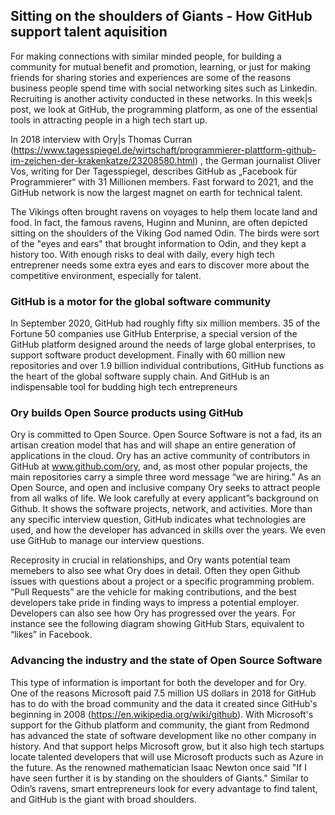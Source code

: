 ## Sitting on the shoulders of Giants - How GitHub support talent aquisition 

For making connections with similar minded people, for building a community for mutual benefit and promotion, learning, or just for making friends for sharing stories and experiences are some of the reasons business people spend time with social networking sites such as Linkedin. Recruiting is another activity conducted in these networks. In this week|s post, we look at GitHub, the programming platform, as one of the essential tools in attracting people in a high tech start up.

In 2018 interview with Ory|s Thomas Curran (https://www.tagesspiegel.de/wirtschaft/programmierer-plattform-github-im-zeichen-der-krakenkatze/23208580.html) , the German journalist Oliver Vos, writing for Der Tagesspiegel, describes GitHub as „Facebook für Programmierer“ with 31 Millionen members. Fast forward to 2021, and the GitHub network is now the largest magnet on earth for technical talent. 

The Vikings often brought ravens on voyages to help them locate land and food. In fact, the famous ravens, Huginn and Muninn, are often depicted sitting on the shoulders of the Viking God named Odin. The birds were sort of the "eyes and ears" that brought information to Odin, and they kept a history too. With enough risks to deal with daily, every high tech entreprener needs some extra eyes and ears to discover more about the competitive environment, especially for talent. 

### GitHub is a motor for the global software community

In September 2020, GitHub had roughly fifty six million members. 35 of the Fortune 50 companies use GitHub Enterprise, a special version of the GitHub platform designed around the needs of large global enterprises, to support software product development. Finally with 60 million new repositories and over 1.9 billion individual contributions, GitHub functions as the heart of the global software supply chain. And GitHub is an indispensable tool for budding high tech entrepreneurs

### Ory builds Open Source products using GitHub

Ory is committed to Open Source. Open Source Software is not a fad, its an artisan creation model that has and will shape an entire generation of applications in the cloud.  Ory has an active community of contributors in GitHub at www.github.com/ory, and, as most other popular projects, the main repositories carry a simple three word message “we are hiring.” As an Open Source, and open and inclusive company Ory seeks to attract people from all walks of life. We look carefully at every applicant”s background on Github. It shows the software projects, network, and activities. More than any specific interview question, GitHub indicates what technologies are used, and how the developer has advanced in skills over the years. We even use GitHub to manage our interview questions.

Receprosity in crucial in relationships, and Ory wants potential team memebers to also see what Ory does in detail. Often they open Github issues with questions about a project or a specific programming problem. “Pull Requests” are the vehicle for making contributions, and the best developers take pride in finding ways to impress a potential employer. Developers can also see how Ory has progressed over the years. For instance see the following diagram showing GitHub Stars, equivalent to “likes” in Facebook.

### Advancing the industry and the state of Open Source Software

This type of information is important for both the developer and for Ory. One of the reasons Microsoft paid 7.5 million US dollars in 2018 for GitHub has to do with the broad community and the data it created since GitHub's beginning in 2008 (https://en.wikipedia.org/wiki/github). With Microsoft's support for the Github platform and community, the giant from Redmond has advanced the state of software development like no other company in history. And that support helps Microsoft grow,  but it also high tech startups locate talented developers that will use Microsoft products such as Azure in the future. As the renowned mathematician Isaac Newton once said "If I have seen further it is by standing on the shoulders of Giants." Similar to Odin’s ravens, smart entrepreneurs look for every advantage to find talent, and GitHub is the giant with broad shoulders.

